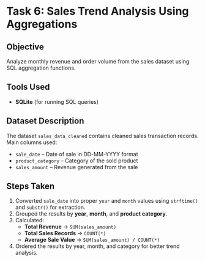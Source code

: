 # Task 6: Sales Trend Analysis Using Aggregations

## Objective
Analyze monthly revenue and order volume from the sales dataset using SQL aggregation functions.

## Tools Used
- **SQLite** (for running SQL queries)

## Dataset Description
The dataset `sales_data_cleaned` contains cleaned sales transaction records.  
Main columns used:
- `sale_date` – Date of sale in DD-MM-YYYY format  
- `product_category` – Category of the sold product  
- `sales_amount` – Revenue generated from the sale  

## Steps Taken
1. Converted `sale_date` into proper `year` and `month` values using `strftime()` and `substr()` for extraction.  
2. Grouped the results by **year**, **month**, and **product category**.  
3. Calculated:
   - **Total Revenue** → `SUM(sales_amount)`  
   - **Total Sales Records** → `COUNT(*)`  
   - **Average Sale Value** → `SUM(sales_amount) / COUNT(*)`  
4. Ordered the results by year, month, and category for better trend analysis.
